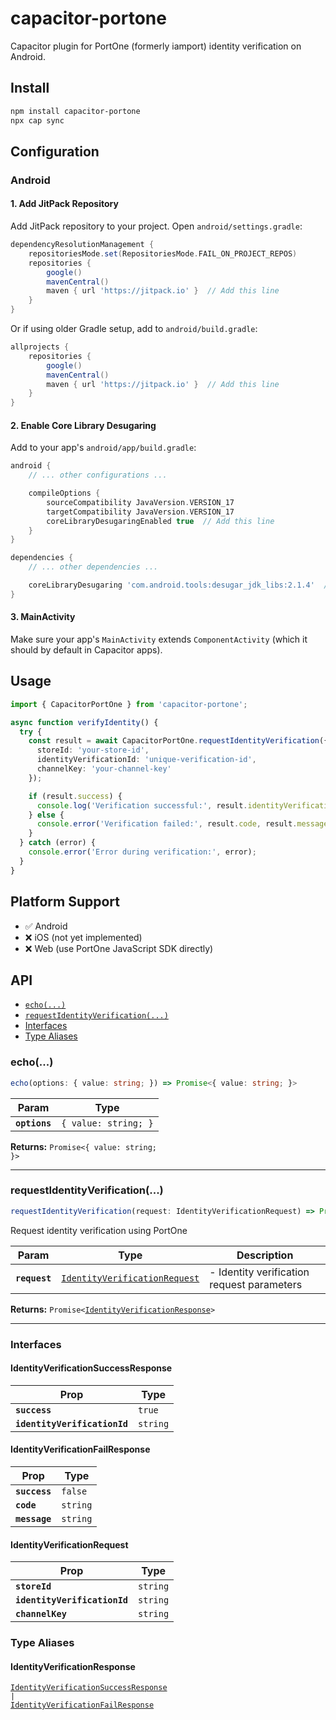 # capacitor-portone

Capacitor plugin for PortOne (formerly iamport) identity verification on Android.

## Install

```bash
npm install capacitor-portone
npx cap sync
```

## Configuration

### Android

#### 1. Add JitPack Repository

Add JitPack repository to your project. Open `android/settings.gradle`:

```gradle
dependencyResolutionManagement {
    repositoriesMode.set(RepositoriesMode.FAIL_ON_PROJECT_REPOS)
    repositories {
        google()
        mavenCentral()
        maven { url 'https://jitpack.io' }  // Add this line
    }
}
```

Or if using older Gradle setup, add to `android/build.gradle`:

```gradle
allprojects {
    repositories {
        google()
        mavenCentral()
        maven { url 'https://jitpack.io' }  // Add this line
    }
}
```

#### 2. Enable Core Library Desugaring

Add to your app's `android/app/build.gradle`:

```gradle
android {
    // ... other configurations ...

    compileOptions {
        sourceCompatibility JavaVersion.VERSION_17
        targetCompatibility JavaVersion.VERSION_17
        coreLibraryDesugaringEnabled true  // Add this line
    }
}

dependencies {
    // ... other dependencies ...

    coreLibraryDesugaring 'com.android.tools:desugar_jdk_libs:2.1.4'  // Add this line
}
```

#### 3. MainActivity

Make sure your app's `MainActivity` extends `ComponentActivity` (which it should by default in Capacitor apps).

## Usage

```typescript
import { CapacitorPortOne } from 'capacitor-portone';

async function verifyIdentity() {
  try {
    const result = await CapacitorPortOne.requestIdentityVerification({
      storeId: 'your-store-id',
      identityVerificationId: 'unique-verification-id',
      channelKey: 'your-channel-key'
    });

    if (result.success) {
      console.log('Verification successful:', result.identityVerificationId);
    } else {
      console.error('Verification failed:', result.code, result.message);
    }
  } catch (error) {
    console.error('Error during verification:', error);
  }
}
```

## Platform Support

- ✅ Android
- ❌ iOS (not yet implemented)
- ❌ Web (use PortOne JavaScript SDK directly)

## API

<docgen-index>

* [`echo(...)`](#echo)
* [`requestIdentityVerification(...)`](#requestidentityverification)
* [Interfaces](#interfaces)
* [Type Aliases](#type-aliases)

</docgen-index>

<docgen-api>
<!--Update the source file JSDoc comments and rerun docgen to update the docs below-->

### echo(...)

```typescript
echo(options: { value: string; }) => Promise<{ value: string; }>
```

| Param         | Type                            |
| ------------- | ------------------------------- |
| **`options`** | <code>{ value: string; }</code> |

**Returns:** <code>Promise&lt;{ value: string; }&gt;</code>

--------------------


### requestIdentityVerification(...)

```typescript
requestIdentityVerification(request: IdentityVerificationRequest) => Promise<IdentityVerificationResponse>
```

Request identity verification using PortOne

| Param         | Type                                                                                | Description                                |
| ------------- | ----------------------------------------------------------------------------------- | ------------------------------------------ |
| **`request`** | <code><a href="#identityverificationrequest">IdentityVerificationRequest</a></code> | - Identity verification request parameters |

**Returns:** <code>Promise&lt;<a href="#identityverificationresponse">IdentityVerificationResponse</a>&gt;</code>

--------------------


### Interfaces


#### IdentityVerificationSuccessResponse

| Prop                         | Type                |
| ---------------------------- | ------------------- |
| **`success`**                | <code>true</code>   |
| **`identityVerificationId`** | <code>string</code> |


#### IdentityVerificationFailResponse

| Prop          | Type                |
| ------------- | ------------------- |
| **`success`** | <code>false</code>  |
| **`code`**    | <code>string</code> |
| **`message`** | <code>string</code> |


#### IdentityVerificationRequest

| Prop                         | Type                |
| ---------------------------- | ------------------- |
| **`storeId`**                | <code>string</code> |
| **`identityVerificationId`** | <code>string</code> |
| **`channelKey`**             | <code>string</code> |


### Type Aliases


#### IdentityVerificationResponse

<code><a href="#identityverificationsuccessresponse">IdentityVerificationSuccessResponse</a> | <a href="#identityverificationfailresponse">IdentityVerificationFailResponse</a></code>

</docgen-api>

